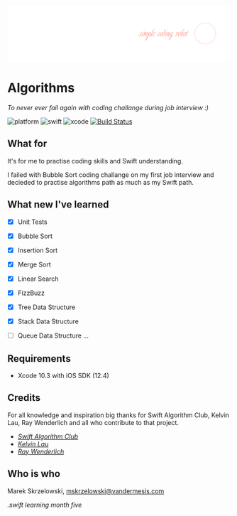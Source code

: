 ![logo](/Demo/logo.png)
# Algorithms

*To never ever fail again with coding challange during job interview :)*

![platform](https://img.shields.io/badge/platform-iOS-green.svg)
![swift](https://img.shields.io/badge/swift-5.0-brightgreen.svg)
![xcode](https://img.shields.io/badge/xcode-11-orange.svg)
[![Build Status](https://travis-ci.org/vandermesis/Algorithms.svg?branch=master)](https://travis-ci.org/vandermesis/Algorithms)

## What for
It's for me to practise coding skills and Swift understanding.

I failed with Bubble Sort coding challange on my first job interview and decieded to practise algorithms path as much as my Swift path.

## What new I've learned

- [x] Unit Tests

- [x] Bubble Sort
- [x] Insertion Sort
- [x] Merge Sort
- [x] Linear Search
- [x] FizzBuzz
- [x] Tree Data Structure
- [x] Stack Data Structure
- [ ] Queue Data Structure
...

## Requirements
- Xcode 10.3 with iOS SDK (12.4)

## Credits

For all knowledge and inspiration big thanks for Swift Algorithm Club, Kelvin Lau, Ray Wenderlich and all who contribute to that project.
- *[Swift Algorithm Club](https://github.com/raywenderlich/swift-algorithm-club)*
- *[Kelvin Lau](https://github.com/kelvinlauKL)*
- *[Ray Wenderlich](https://www.raywenderlich.com)*

## Who is who
Marek Skrzelowski, mskrzelowski@vandermesis.com

*.swift learning month five*
